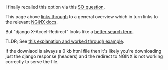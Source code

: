 I finally recalled this option via this [SO question](http://stackoverflow.com/a/28167298/1895018).

This page above [links through](http://stackoverflow.com/questions/7296642/django-understanding-x-sendfile) to a general overview which in turn links to the relevant [NGiИX docs](https://www.nginx.com/resources/wiki/start/topics/examples/xsendfile/).

But "django X-Accel-Redirect" looks like a [better search term](https://www.ecosia.org/search?q=django+X-Accel-Redirect).

TLDR; See [this explanation and worked through example](https://wellfire.co/learn/nginx-django-x-accel-redirects/).

If the downlaod is always a 0 kb html file then it's likely you're downloading just the django response (headers) and the redirect to NGINX is not working correctly to serve the file.
